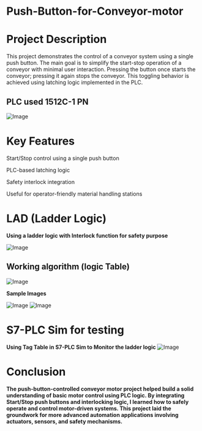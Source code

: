 # Push-Button-for-Conveyor-motor


# Project Description
This project demonstrates the control of a conveyor system using a single push button. The main goal is to simplify the start-stop operation of a conveyor with minimal user interaction. Pressing the button once starts the conveyor; pressing it again stops the conveyor. This toggling behavior is achieved using latching logic implemented in the PLC.

## PLC used 1512C-1 PN 

![Image](https://github.com/user-attachments/assets/20ee56cb-742e-46e2-b1fd-2e6bb92a323d)


# Key Features

Start/Stop control using a single push button

PLC-based latching logic

Safety interlock integration

Useful for operator-friendly material handling stations

# LAD (Ladder Logic)
**Using a ladder logic with Interlock function for safety purpose**

![Image](https://github.com/user-attachments/assets/97cfa385-5687-4002-b2be-babcf36eea6e)

## Working algorithm (logic Table)

![Image](https://github.com/user-attachments/assets/44beaec3-873e-4856-92ce-a19b77a61a14)

**Sample Images**

![Image](https://github.com/user-attachments/assets/14871162-7524-44cb-9b03-ad1fe573088c)
![Image](https://github.com/user-attachments/assets/98ffa9a2-7107-456f-b6c3-0469f9c8197b)

# S7-PLC Sim for testing 

**Using Tag Table in S7-PLC Sim to Monitor the ladder logic**
![Image](https://github.com/user-attachments/assets/233229a1-3a10-4cff-a336-88605643139d)


# Conclusion

**The push-button-controlled conveyor motor project helped build a solid understanding of basic motor control using PLC logic. By integrating Start/Stop push buttons and interlocking logic, I learned how to safely operate and control motor-driven systems. This project laid the groundwork for more advanced automation applications involving actuators, sensors, and safety mechanisms.**

